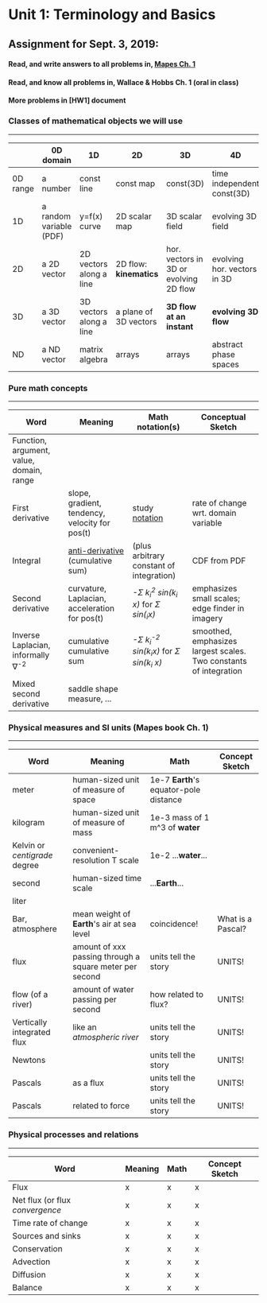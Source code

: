 # Unit 1: Terminology and Basics
## Assignment for Sept. 3, 2019:
#### Read, and write answers to all problems in, [Mapes Ch. 1](https://github.com/brianmapes/ConvectionShortCourse) 
#### Read, and know all problems in, Wallace & Hobbs Ch. 1 (oral in class)
#### More problems in [HW1] document 

### Classes of mathematical objects we will use 
------------------------
|  | 0D domain | 1D | 2D | 3D | 4D |
|---|---|---|---|---|---|
|0D range |a number|const line|const map|const(3D)|time independent const(3D)|
|1D  |a random variable (PDF)| y=f(x) curve | 2D scalar map| 3D scalar field | evolving 3D field|
|2D  |a 2D vector|2D vectors along a line|2D flow: **kinematics**|hor. vectors in 3D or evolving 2D flow|evolving hor. vectors in 3D|
|3D  |a 3D vector|3D vectors along a line|a plane of 3D vectors| **3D flow at an instant** | **evolving 3D flow**|
|ND  |a ND vector|matrix algebra|arrays|arrays|abstract phase spaces|


### Pure math concepts 
------------------------
| Word | Meaning | Math notation(s) | Conceptual Sketch |
|---|---|---|---|
|Function, argument, value, domain, range ||||
|First derivative|slope, gradient, tendency, velocity for pos(t)|study [notation](https://en.wikipedia.org/wiki/Notation_for_differentiation) |rate of change wrt. domain variable|
|Integral|[anti-derivative](https://en.wikipedia.org/wiki/Fundamental_theorem_of_calculus) (cumulative sum)|(plus arbitrary constant of integration)|CDF from PDF|
|Second derivative |curvature, Laplacian, acceleration for pos(t)|*-Σ k<sub>i</sub><sup>2</sup> sin(k<sub>i</sub> x)* for *Σ sin(<sub>i</sub>x)*|emphasizes small scales; edge finder in imagery|
|Inverse Laplacian, informally ∇<sup>-2</sup>|cumulative cumulative sum|*-Σ k<sub>i</sub><sup>-2</sup> sin(k<sub>i</sub>x)* for *Σ sin(k<sub>i</sub> x)*|smoothed, emphasizes largest scales. Two constants of integration|
|Mixed second derivative |saddle shape measure, ...|||

### Physical measures and SI units (Mapes book Ch. 1) 
------------------------
| Word | Meaning | Math | Concept Sketch |
|---|---|---|---|
|meter|human-sized unit of measure of space|1e-7 **Earth**'s equator-pole distance||
|kilogram|human-sized unit of measure of mass|1e-3 mass of 1 m^3 of **water**||
|Kelvin or *centigrade* degree|convenient-resolution T scale|1e-2 ...**water**...||
|second|human-sized time scale|...**Earth**...||
|liter|||
|Bar, atmosphere|mean weight of **Earth**'s air at sea level| coincidence! |What is a Pascal?|
|flux|amount of xxx passing through a square meter per second| units tell the story| UNITS! |
|flow (of a river)|amount of water passing per second| how related to flux?| UNITS! |
|Vertically integrated flux|like an *atmospheric river* | units tell the story | UNITS! |
|Newtons|| units tell the story | UNITS! |
|Pascals|as a flux| units tell the story | UNITS! |
|Pascals|related to force| units tell the story | UNITS! |

### Physical processes and relations
------------------------
| Word | Meaning | Math | Concept Sketch |
|---|---|---|---|
|Flux|x|x|x|
|Net flux (or flux *convergence* |x|x|x|
|Time rate of change |x|x|x|
|Sources and sinks |x|x|x|
|Conservation|x|x|x|
|Advection|x|x|x|
|Diffusion|x|x|x|
|Balance|x|x|x|


